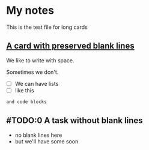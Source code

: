 # My notes

This is the test file for long cards

## [A card with preserved blank lines](#DOING:0)
<card>
We like to write with space.

Sometimes we don't.

- [ ] We can have lists
- [ ] like this

```md
and code blocks
```

<!--
comments are okay too
#urgent/now
--->

</card>

## #TODO:0 A task without blank lines
- no blank lines here
- but we'll have some soon
